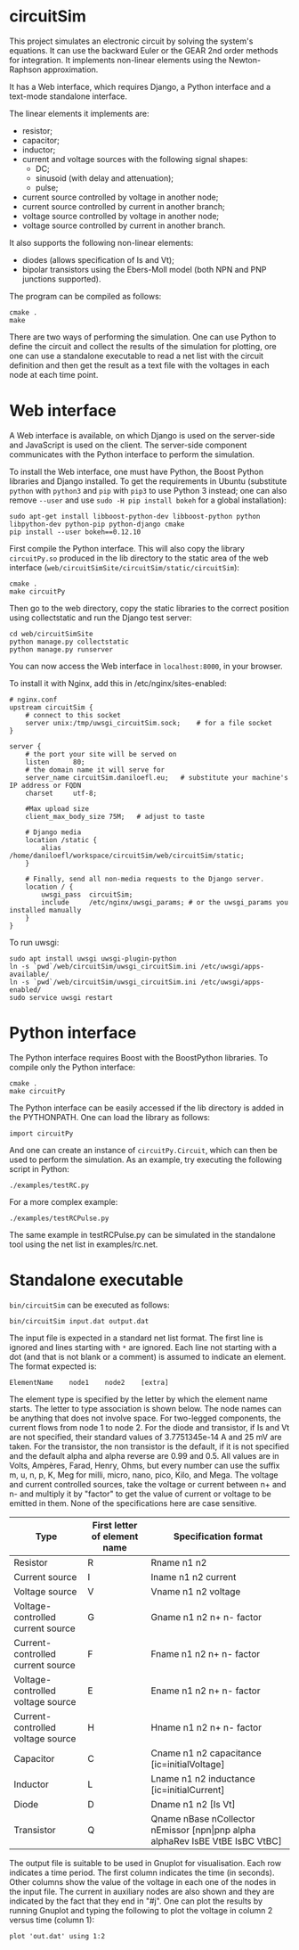 # circuitSim

This project simulates an electronic circuit by solving the system's equations.
It can use the backward Euler or the GEAR 2nd order methods for integration.
It implements non-linear elements using the Newton-Raphson approximation.

It has a Web interface, which requires Django, a Python interface and a text-mode standalone interface.

The linear elements it implements are:
  * resistor;
  * capacitor;
  * inductor;
  * current and voltage sources with the following signal shapes:
    * DC;
    * sinusoid (with delay and attenuation);
    * pulse;
  * current source controlled by voltage in another node;
  * current source controlled by current in another branch;
  * voltage source controlled by voltage in another node;
  * voltage source controlled by current in another branch.

It also supports the following non-linear elements:
  * diodes (allows specification of Is and Vt);
  * bipolar transistors using the Ebers-Moll model (both NPN and PNP junctions supported).

The program can be compiled as follows:

```
cmake .
make
```

There are two ways of performing the simulation. One can use Python to define the circuit and collect the
results of the simulation for plotting, ore one can use a standalone executable to read a net list with the circuit definition
and then get the result as a text file with the voltages in each node at each time point.

# Web interface

A Web interface is available, on which Django is used on the server-side and JavaScript is used
on the client. The server-side component communicates with the Python interface to perform the simulation.

To install the Web interface, one must have Python, the Boost Python libraries and Django installed.
To get the requirements in Ubuntu (substitute `python` with `python3` and `pip` with `pip3` to use Python 3 instead;
one can also remove `--user` and use `sudo -H pip install bokeh` for a global installation):

```
sudo apt-get install libboost-python-dev libboost-python python libpython-dev python-pip python-django cmake
pip install --user bokeh==0.12.10
```

First compile the Python interface. This will also copy the library `circuitPy.so` produced in the lib directory to
the static area of the web interface (`web/circuitSimSite/circuitSim/static/circuitSim`):

```
cmake .
make circuitPy
```

Then go to the web directory, copy the static libraries to the correct position using collectstatic and run the Django test server:

```
cd web/circuitSimSite
python manage.py collectstatic
python manage.py runserver
```

You can now access the Web interface in `localhost:8000`, in your browser.

To install it with Nginx, add this in /etc/nginx/sites-enabled:

```
# nginx.conf
upstream circuitSim {
    # connect to this socket
    server unix:/tmp/uwsgi_circuitSim.sock;    # for a file socket
}

server {
    # the port your site will be served on
    listen      80;
    # the domain name it will serve for
    server_name circuitSim.daniloefl.eu;   # substitute your machine's IP address or FQDN
    charset     utf-8;

    #Max upload size
    client_max_body_size 75M;   # adjust to taste

    # Django media
    location /static {
        alias /home/daniloefl/workspace/circuitSim/web/circuitSim/static;
    }

    # Finally, send all non-media requests to the Django server.
    location / {
        uwsgi_pass  circuitSim;
        include     /etc/nginx/uwsgi_params; # or the uwsgi_params you installed manually
    }
}
```


To run uwsgi:

```
sudo apt install uwsgi uwsgi-plugin-python
ln -s `pwd`/web/circuitSim/uwsgi_circuitSim.ini /etc/uwsgi/apps-available/
ln -s `pwd`/web/circuitSim/uwsgi_circuitSim.ini /etc/uwsgi/apps-enabled/
sudo service uwsgi restart
```


# Python interface

The Python interface requires Boost with the BoostPython libraries.
To compile only the Python interface:

```
cmake .
make circuitPy
```

The Python interface can be easily accessed if the lib directory is added in the PYTHONPATH.
One can load the library as follows:

```
import circuitPy
```

And one can create an instance of `circuitPy.Circuit`, which can then be used to perform the simulation.
As an example, try executing the following script in Python:

```
./examples/testRC.py
```

For a more complex example:
```
./examples/testRCPulse.py
```

The same example in testRCPulse.py can be simulated in the standalone tool using the net list in
examples/rc.net.

# Standalone executable

`bin/circuitSim` can be executed as follows:

```
bin/circuitSim input.dat output.dat
```

The input file is expected in a standard net list format. The first line is ignored and lines
starting with `*` are ignored. Each line not starting with a dot (and that is not blank or a comment) is
assumed to indicate an element. The format expected is:

```
ElementName    node1    node2    [extra]
```

The element type is specified by the letter by which the element name starts. The letter to type association is shown below.
The node names can be anything that does not involve space.
For two-legged components, the current flows from node 1 to node 2.
For the diode and transistor, if Is and Vt are not specified, their standard values of 3.7751345e-14 A and 25 mV are taken.
For the transistor, the non transistor is the default, if it is not specified and the default alpha and alpha reverse are 0.99 and 0.5.
All values are in Volts, Ampères, Farad, Henry, Ohms, but every number can use the suffix m, u, n, p, K, Meg for milli, micro, nano, pico, Kilo, and Mega.
The voltage and current controlled sources, take the voltage or current
between n+ and n- and multiply it by "factor" to get the value of current or voltage to be emitted in them.
None of the specifications here are case sensitive.


| Type                              | First letter of element name | Specification format                                                         |
|-----------------------------------|------------------------------|------------------------------------------------------------------------------|
| Resistor                          | R                            | Rname n1 n2                                                                  |
| Current source                    | I                            | Iname n1 n2 current                                                          |
| Voltage source                    | V                            | Vname n1 n2 voltage                                                          |
| Voltage-controlled current source | G                            | Gname n1 n2 n+ n- factor                                                     |
| Current-controlled current source | F                            | Fname n1 n2 n+ n- factor                                                     |
| Voltage-controlled voltage source | E                            | Ename n1 n2 n+ n- factor                                                     |
| Current-controlled voltage source | H                            | Hname n1 n2 n+ n- factor                                                     |
| Capacitor                         | C                            | Cname n1 n2 capacitance [ic=initialVoltage]                                  |
| Inductor                          | L                            | Lname n1 n2 inductance [ic=initialCurrent]                                   |
| Diode                             | D                            | Dname n1 n2 [Is Vt]                                                          |
| Transistor                        | Q                            | Qname nBase nCollector nEmissor [npn\|pnp alpha alphaRev IsBE VtBE IsBC VtBC] |

The output file is suitable to be used in Gnuplot for visualisation.
Each row indicates a time period. The first column indicates the time (in seconds). Other columns show the value of the voltage in each one of the nodes
in the input file. The current in auxiliary nodes are also shown and they are indicated by the fact that they end in "#j".
One can plot the results by running Gnuplot and typing the following to plot the voltage in column 2 versus time (column 1):

```
plot 'out.dat' using 1:2
```


